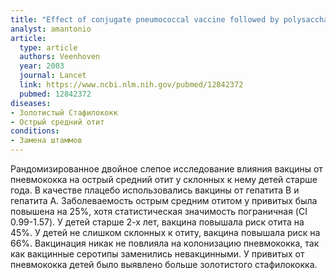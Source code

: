 ```yaml
---
title: "Effect of conjugate pneumococcal vaccine followed by polysaccharide pneumococcal vaccine on recurrent acute otitis media: a randomised study"
analyst: amantonio
article:
  type: article
  authors: Veenhoven
  year: 2003
  journal: Lancet
  link: https://www.ncbi.nlm.nih.gov/pubmed/12842372
  pubmed: 12842372
diseases:
- Золотистый Стафилококк
- Острый средний отит
conditions:
- Замена штаммов
---
```


Рандомизированное двойное слепое исследование влияния вакцины от пневмококка на острый средний отит у склонных к нему детей старше года. В качестве плацебо использовались вакцины от гепатита В и гепатита А.
Заболеваемость острым средним отитом у привитых была повышена на 25%, хотя статистическая значимость пограничная (CI 0.99-1.57). У детей старше 2-х лет, вакцина повышала риск отита на 45%. У детей не слишком склонных к отиту, вакцина повышала риск на 66%. Вакцинация никак не повлияла на колонизацию пневмококка, так как вакцинные серотипы заменились невакцинными. У привитых от пневмококка детей было выявлено больше золотистого стафилококка.
